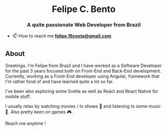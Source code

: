 <h1 align="center">Felipe C. Bento</h1>
<h3 align="center">A quite passionate Web Developer from Brazil</h3>

- 📫 How to reach me **felipe.16costa@gmail.com**

## About 
Greetings. I'm Felipe from Brazil and I have worked as a Software Developer for the past 3 years focused both on Front-End and Back-End development. Currently, working as a Front-End developer using Angular, framework that I'm rather fond of and have learned quite a lot so far.

I've been also exploring some Svelte as well as React and React Native for mobile stuff.

I usually relax by watching movies / tv shows :movie_camera: and listening to some music :musical_note:. Also pretty keen on  games :video_game:.

Reach me anytime !

